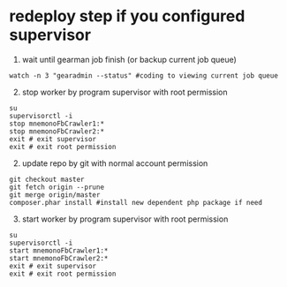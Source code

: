 # redeploy step if you configured supervisor

1. wait until gearman job finish (or backup current job queue)
```
watch -n 3 "gearadmin --status" #coding to viewing current job queue
```

2. stop worker by program supervisor with root permission
```
su
supervisorctl -i
stop mnemonoFbCrawler1:*
stop mnemonoFbCrawler2:*
exit # exit supervisor
exit # exit root permission
```

2. update repo by git with normal account permission
```
git checkout master
git fetch origin --prune
git merge origin/master
composer.phar install #install new dependent php package if need
```

3. start worker by program supervisor with root permission
```
su
supervisorctl -i
start mnemonoFbCrawler1:*
start mnemonoFbCrawler2:*
exit # exit supervisor
exit # exit root permission
```